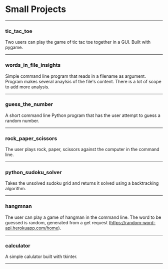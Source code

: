 # Small Projects
***
### tic_tac_toe
Two users can play the game of tic tac toe together in a GUI. Built with pygame.
***
### words_in_file_insights
Simple command line program that reads in a filename as argument. Program makes several anaylsis of the file's content. There is a lot of scope to add more analysis.
***
### guess_the_number
A short command line Python program that has the user attempt to guess a random number.
***
### rock_paper_scissors
The user plays rock, paper, scissors against the computer in the command line.
***
### python_sudoku_solver
Takes the unsolved sudoku grid and returns it solved using a backtracking algorithm.
***
### hangmnan
The user can play a game of hangman in the command line. The word to be guessed is random, generated from a get request (https://random-word-api.herokuapp.com/home).
***
### calculator
A simple calulator built with tkinter.
***

